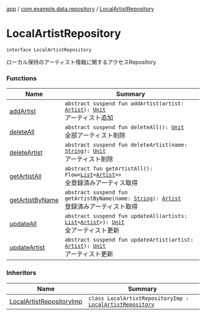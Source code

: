 [app](../../index.md) / [com.example.data.repository](../index.md) / [LocalArtistRepository](./index.md)

# LocalArtistRepository

`interface LocalArtistRepository`

ローカル保持のアーティスト情報に関するアクセスRepository

### Functions

| Name | Summary |
|---|---|
| [addArtist](add-artist.md) | `abstract suspend fun addArtist(artist: `[`Artist`](../../com.example.domain.model.entity/-artist/index.md)`): `[`Unit`](https://kotlinlang.org/api/latest/jvm/stdlib/kotlin/-unit/index.html)<br>アーティスト追加 |
| [deleteAll](delete-all.md) | `abstract suspend fun deleteAll(): `[`Unit`](https://kotlinlang.org/api/latest/jvm/stdlib/kotlin/-unit/index.html)<br>全部アーティスト削除 |
| [deleteArtist](delete-artist.md) | `abstract suspend fun deleteArtist(name: `[`String`](https://kotlinlang.org/api/latest/jvm/stdlib/kotlin/-string/index.html)`): `[`Unit`](https://kotlinlang.org/api/latest/jvm/stdlib/kotlin/-unit/index.html)<br>アーティスト削除 |
| [getArtistAll](get-artist-all.md) | `abstract fun getArtistAll(): Flow<`[`List`](https://kotlinlang.org/api/latest/jvm/stdlib/kotlin.collections/-list/index.html)`<`[`Artist`](../../com.example.domain.model.entity/-artist/index.md)`>>`<br>全登録済みアーティス取得 |
| [getArtistByName](get-artist-by-name.md) | `abstract suspend fun getArtistByName(name: `[`String`](https://kotlinlang.org/api/latest/jvm/stdlib/kotlin/-string/index.html)`): `[`Artist`](../../com.example.domain.model.entity/-artist/index.md)<br>登録済みアーティスト取得 |
| [updateAll](update-all.md) | `abstract suspend fun updateAll(artists: `[`List`](https://kotlinlang.org/api/latest/jvm/stdlib/kotlin.collections/-list/index.html)`<`[`Artist`](../../com.example.domain.model.entity/-artist/index.md)`>): `[`Unit`](https://kotlinlang.org/api/latest/jvm/stdlib/kotlin/-unit/index.html)<br>全アーティスト更新 |
| [updateArtist](update-artist.md) | `abstract suspend fun updateArtist(artist: `[`Artist`](../../com.example.domain.model.entity/-artist/index.md)`): `[`Unit`](https://kotlinlang.org/api/latest/jvm/stdlib/kotlin/-unit/index.html)<br>アーティスト更新 |

### Inheritors

| Name | Summary |
|---|---|
| [LocalArtistRepositoryImp](../-local-artist-repository-imp/index.md) | `class LocalArtistRepositoryImp : `[`LocalArtistRepository`](./index.md) |
